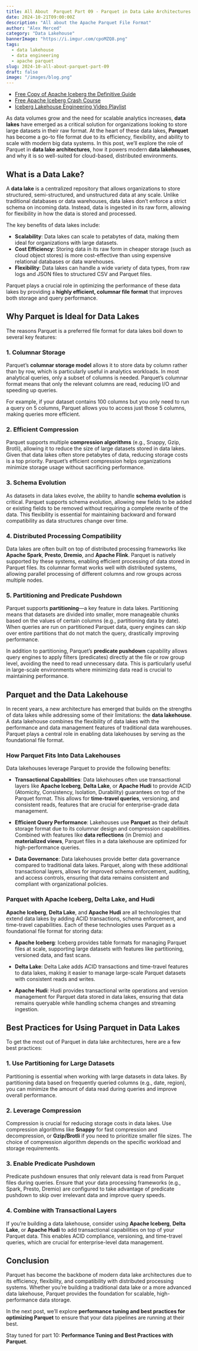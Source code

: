 ```yaml
---
title: All About  Parquet Part 09 - Parquet in Data Lake Architectures
date: 2024-10-21T09:00:00Z
description: "All about the Apache Parquet File Format"
author: "Alex Merced"
category: "Data Lakehouse"
bannerImage: "https://i.imgur.com/cpoMZQ8.png"
tags:
  - data lakehouse
  - data engineering
  - apache parquet
slug: 2024-10-all-about-parquet-part-09
draft: false
image: "/images/blog.png"
---
```


- [Free Copy of Apache Iceberg the Definitive Guide](https://hello.dremio.com/wp-apache-iceberg-the-definitive-guide-reg.html?utm_source=alexmerced&utm_medium=external_blog&utm_campaign=allaboutparquet)
- [Free Apache Iceberg Crash Course](https://hello.dremio.com/webcast-an-apache-iceberg-lakehouse-crash-course-reg.html?utm_source=alexmerced&utm_medium=external_blog&utm_campaign=allaboutparquet)
- [Iceberg Lakehouse Engineering Video Playlist](https://www.youtube.com/watch?v=SIriNcVIGJQ&list=PLsLAVBjQJO0p0Yq1fLkoHvt2lEJj5pcYe)

As data volumes grow and the need for scalable analytics increases, **data lakes** have emerged as a critical solution for organizations looking to store large datasets in their raw format. At the heart of these data lakes, **Parquet** has become a go-to file format due to its efficiency, flexibility, and ability to scale with modern big data systems. In this post, we’ll explore the role of Parquet in **data lake architectures**, how it powers modern **data lakehouses**, and why it is so well-suited for cloud-based, distributed environments.

## What is a Data Lake?

A **data lake** is a centralized repository that allows organizations to store structured, semi-structured, and unstructured data at any scale. Unlike traditional databases or data warehouses, data lakes don’t enforce a strict schema on incoming data. Instead, data is ingested in its raw form, allowing for flexibility in how the data is stored and processed.

The key benefits of data lakes include:

- **Scalability**: Data lakes can scale to petabytes of data, making them ideal for organizations with large datasets.
- **Cost Efficiency**: Storing data in its raw form in cheaper storage (such as cloud object stores) is more cost-effective than using expensive relational databases or data warehouses.
- **Flexibility**: Data lakes can handle a wide variety of data types, from raw logs and JSON files to structured CSV and Parquet files.

Parquet plays a crucial role in optimizing the performance of these data lakes by providing a **highly efficient, columnar file format** that improves both storage and query performance.

## Why Parquet is Ideal for Data Lakes

The reasons Parquet is a preferred file format for data lakes boil down to several key features:

### 1. **Columnar Storage**

Parquet’s **columnar storage model** allows it to store data by column rather than by row, which is particularly useful in analytics workloads. In most analytical queries, only a subset of columns is needed. Parquet’s columnar format means that only the relevant columns are read, reducing I/O and speeding up queries.

For example, if your dataset contains 100 columns but you only need to run a query on 5 columns, Parquet allows you to access just those 5 columns, making queries more efficient.

### 2. **Efficient Compression**

Parquet supports multiple **compression algorithms** (e.g., Snappy, Gzip, Brotli), allowing it to reduce the size of large datasets stored in data lakes. Given that data lakes often store petabytes of data, reducing storage costs is a top priority. Parquet’s efficient compression helps organizations minimize storage usage without sacrificing performance.

### 3. **Schema Evolution**

As datasets in data lakes evolve, the ability to handle **schema evolution** is critical. Parquet supports schema evolution, allowing new fields to be added or existing fields to be removed without requiring a complete rewrite of the data. This flexibility is essential for maintaining backward and forward compatibility as data structures change over time.

### 4. **Distributed Processing Compatibility**

Data lakes are often built on top of distributed processing frameworks like **Apache Spark**, **Presto**, **Dremio**, and **Apache Flink**. Parquet is natively supported by these systems, enabling efficient processing of data stored in Parquet files. Its columnar format works well with distributed systems, allowing parallel processing of different columns and row groups across multiple nodes.

### 5. **Partitioning and Predicate Pushdown**

Parquet supports **partitioning**—a key feature in data lakes. Partitioning means that datasets are divided into smaller, more manageable chunks based on the values of certain columns (e.g., partitioning data by date). When queries are run on partitioned Parquet data, query engines can skip over entire partitions that do not match the query, drastically improving performance.

In addition to partitioning, Parquet’s **predicate pushdown** capability allows query engines to apply filters (predicates) directly at the file or row group level, avoiding the need to read unnecessary data. This is particularly useful in large-scale environments where minimizing data read is crucial to maintaining performance.

## Parquet and the Data Lakehouse

In recent years, a new architecture has emerged that builds on the strengths of data lakes while addressing some of their limitations: the **data lakehouse**. A data lakehouse combines the flexibility of data lakes with the performance and data management features of traditional data warehouses. Parquet plays a central role in enabling data lakehouses by serving as the foundational file format.

### How Parquet Fits Into Data Lakehouses

Data lakehouses leverage Parquet to provide the following benefits:

- **Transactional Capabilities**: Data lakehouses often use transactional layers like **Apache Iceberg**, **Delta Lake**, or **Apache Hudi** to provide ACID (Atomicity, Consistency, Isolation, Durability) guarantees on top of the Parquet format. This allows for **time-travel queries**, versioning, and consistent reads, features that are crucial for enterprise-grade data management.
  
- **Efficient Query Performance**: Lakehouses use **Parquet** as their default storage format due to its columnar design and compression capabilities. Combined with features like **data reflections** (in Dremio) and **materialized views**, Parquet files in a data lakehouse are optimized for high-performance queries.

- **Data Governance**: Data lakehouses provide better data governance compared to traditional data lakes. Parquet, along with these additional transactional layers, allows for improved schema enforcement, auditing, and access controls, ensuring that data remains consistent and compliant with organizational policies.

### Parquet with Apache Iceberg, Delta Lake, and Hudi

**Apache Iceberg**, **Delta Lake**, and **Apache Hudi** are all technologies that extend data lakes by adding ACID transactions, schema enforcement, and time-travel capabilities. Each of these technologies uses Parquet as a foundational file format for storing data:

- **Apache Iceberg**: Iceberg provides table formats for managing Parquet files at scale, supporting large datasets with features like partitioning, versioned data, and fast scans.
  
- **Delta Lake**: Delta Lake adds ACID transactions and time-travel features to data lakes, making it easier to manage large-scale Parquet datasets with consistent reads and writes.

- **Apache Hudi**: Hudi provides transactional write operations and version management for Parquet data stored in data lakes, ensuring that data remains queryable while handling schema changes and streaming ingestion.

## Best Practices for Using Parquet in Data Lakes

To get the most out of Parquet in data lake architectures, here are a few best practices:

### 1. **Use Partitioning for Large Datasets**

Partitioning is essential when working with large datasets in data lakes. By partitioning data based on frequently queried columns (e.g., date, region), you can minimize the amount of data read during queries and improve overall performance.

### 2. **Leverage Compression**

Compression is crucial for reducing storage costs in data lakes. Use compression algorithms like **Snappy** for fast compression and decompression, or **Gzip/Brotli** if you need to prioritize smaller file sizes. The choice of compression algorithm depends on the specific workload and storage requirements.

### 3. **Enable Predicate Pushdown**

Predicate pushdown ensures that only relevant data is read from Parquet files during queries. Ensure that your data processing frameworks (e.g., Spark, Presto, Dremio) are configured to take advantage of predicate pushdown to skip over irrelevant data and improve query speeds.

### 4. **Combine with Transactional Layers**

If you’re building a data lakehouse, consider using **Apache Iceberg**, **Delta Lake**, or **Apache Hudi** to add transactional capabilities on top of your Parquet data. This enables ACID compliance, versioning, and time-travel queries, which are crucial for enterprise-level data management.

## Conclusion

Parquet has become the backbone of modern data lake architectures due to its efficiency, flexibility, and compatibility with distributed processing systems. Whether you’re building a traditional data lake or a more advanced data lakehouse, Parquet provides the foundation for scalable, high-performance data storage.

In the next post, we’ll explore **performance tuning and best practices for optimizing Parquet** to ensure that your data pipelines are running at their best.

Stay tuned for part 10: **Performance Tuning and Best Practices with Parquet**.
